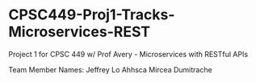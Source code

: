 # CPSC449-Proj1-Tracks-Microservices-REST
Project 1 for CPSC 449 w/ Prof Avery - Microservices with RESTful APIs

Team Member Names:
Jeffrey Lo
Ahhsca
Mircea Dumitrache
